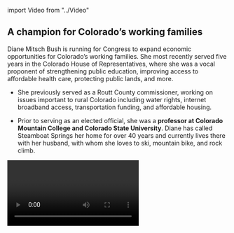 import Video from "../Video"

## A champion for Colorado’s working families

Diane Mitsch Bush is running for Congress to expand economic opportunities for Colorado’s working families. She most recently served five years in the Colorado House of Representatives, where she was a vocal proponent of strengthening public education, improving access to affordable health care, protecting public lands, and more.

- She previously served as a Routt County commissioner, working on issues important to rural Colorado including water rights, internet broadband access, transportation funding, and affordable housing.

- Prior to serving as an elected official, she was a **professor at Colorado Mountain College and Colorado State University**. Diane has called Steamboat Springs her home for over 40 years and currently lives there with her husband, with whom she loves to ski, mountain bike, and rock climb.

<Video id="mR-4GreTyGs" />

## A former public servant and educator dedicated to expanding economic opportunity

Diane is deeply committed to expanding economic opportunity for rural Coloradans, improving access to affordable health care, and investing in public education. A former educator herself, Diane understands how important high quality public education is in improving the next generation’s economic outcomes. “I believe that high quality public education is the key to opportunity, because it was for me,” she has said. Diane also recognizes the need to invest in job training programs to prepare Colorado’s workers for today’s economy. “I have supported bills to help businesses create good jobs and provide workforce training, including apprenticeships,” she has said. Diane’s commitment to these values will guide her in being a strong voice for Colorado in Congress.

## An opportunity to flip a seat in a deep purple state

Diane is running to flip the 3rd District, which includes Pueblo, the San Luis Valley, and the Western Slope. Diane is running to face incumbent Republican Congressman Scott Tipton, who has voted for President Trump’s disastrous agenda nearly 100 percent of the time, including to take away affordable health care. Coloradans deserve a new voice representing their best interests in Washington, and Diane has proven that she will be that representative. Let’s show her our full support so that hardworking families in the 3rd District will finally have a representative in Congress who speaks for them.
